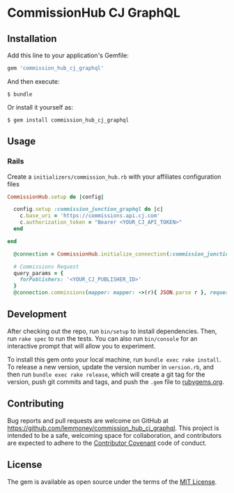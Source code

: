 # CommissionHub CJ GraphQL

## Installation

Add this line to your application's Gemfile:

```ruby
gem 'commission_hub_cj_graphql'
```

And then execute:

    $ bundle

Or install it yourself as:

    $ gem install commission_hub_cj_graphql

## Usage

### Rails

Create a `initializers/commission_hub.rb` with your affiliates configuration files

```ruby
CommissionHub.setup do |config|

  config.setup :commission_junction_graphql do |c|
    c.base_uri = 'https://commissions.api.cj.com'
    c.authorization_token = "Bearer <YOUR_CJ_API_TOKEN>"
  end

end
```

```ruby
  @connection = CommissionHub.initialize_connection(:commission_junction_graphql)

  # Commissions Request
  query_params = {
    forPublishers: '<YOUR_CJ_PUBLISHER_ID>'
  }
  @connection.commissions(mapper: mapper: ->(r){ JSON.parse r }, request_params: query_params)
```

## Development

After checking out the repo, run `bin/setup` to install dependencies. Then, run `rake spec` to run
the tests. You can also run `bin/console` for an interactive prompt that will allow you to
experiment.

To install this gem onto your local machine, run `bundle exec rake install`. To release a new
version, update the version number in `version.rb`, and then run `bundle exec rake release`, which
will create a git tag for the version, push git commits and tags, and push the `.gem` file to
[rubygems.org](https://rubygems.org).

## Contributing

Bug reports and pull requests are welcome on GitHub at https://github.com/lemmoney/commission_hub_cj_graphql.
This project is intended to be a safe, welcoming space for collaboration, and contributors are
expected to adhere to the [Contributor Covenant](http://contributor-covenant.org) code of conduct.


## License

The gem is available as open source under the terms of the [MIT License](http://opensource.org/licenses/MIT).
